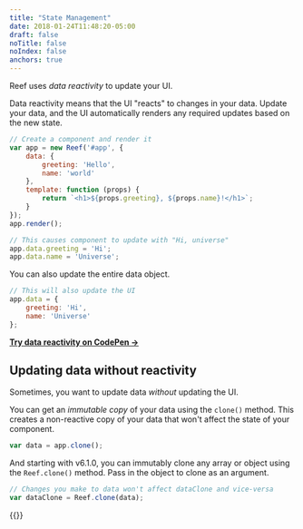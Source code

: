 ```yaml
---
title: "State Management"
date: 2018-01-24T11:48:20-05:00
draft: false
noTitle: false
noIndex: false
anchors: true
---
```


Reef uses *data reactivity* to update your UI.

Data reactivity means that the UI "reacts" to changes in your data. Update your data, and the UI automatically renders any required updates based on the new state.

```js
// Create a component and render it
var app = new Reef('#app', {
	data: {
		greeting: 'Hello',
		name: 'world'
	},
	template: function (props) {
		return `<h1>${props.greeting}, ${props.name}!</h1>`;
	}
});
app.render();

// This causes component to update with "Hi, universe"
app.data.greeting = 'Hi';
app.data.name = 'Universe';
```

You can also update the entire data object.

```js
// This will also update the UI
app.data = {
	greeting: 'Hi',
	name: 'Universe'
};
```

**[Try data reactivity on CodePen &rarr;](https://codepen.io/cferdinandi/pen/KKdXdmm)**


## Updating data without reactivity

Sometimes, you want to update data *without* updating the UI.

You can get an *immutable copy* of your data using the `clone()` method. This creates a non-reactive copy of your data that won't affect the state of your component.

```js
var data = app.clone();
```

And starting with v6.1.0, you can immutably clone any array or object using the `Reef.clone()` method. Pass in the object to clone as an argument.

```js
// Changes you make to data won't affect dataClone and vice-versa
var dataClone = Reef.clone(data);
```

{{<mailchimp intro="true">}}